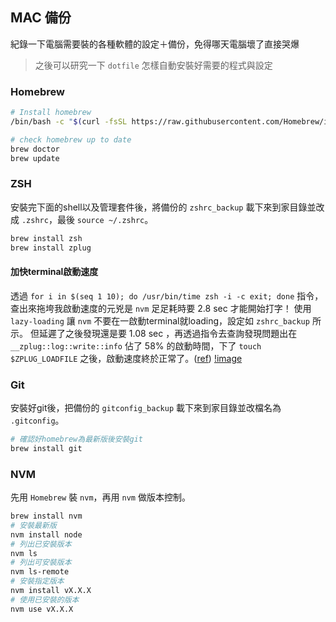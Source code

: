 ## MAC 備份
紀錄一下電腦需要裝的各種軟體的設定＋備份，免得哪天電腦壞了直接哭爆

>之後可以研究一下 `dotfile` 怎樣自動安裝好需要的程式與設定

### Homebrew
```bash
# Install homebrew
/bin/bash -c "$(curl -fsSL https://raw.githubusercontent.com/Homebrew/install/HEAD/install.sh)"

# check homebrew up to date
brew doctor
brew update
```

### ZSH
安裝完下面的shell以及管理套件後，將備份的 `zshrc_backup` 載下來到家目錄並改成 `.zshrc`，最後 `source ~/.zshrc`。

```bash
brew install zsh
brew install zplug
```
#### 加快terminal啟動速度
透過 `for i in $(seq 1 10); do /usr/bin/time zsh -i -c exit; done` 指令，查出來拖垮我啟動速度的元兇是 `nvm` 足足耗時要 2.8 sec 才能開始打字！
使用 `lazy-loading` 讓 `nvm` 不要在一啟動terminal就loading，設定如 `zshrc_backup` 所示。
但延遲了之後發現還是要 1.08 sec ，再透過指令去查詢發現問題出在 `__zplug::log::write::info` 佔了 58% 的啟動時間，下了 `touch $ZPLUG_LOADFILE` 之後，啟動速度終於正常了。([ref](https://github.com/zplug/zplug/issues/368#issuecomment-282566102))
[!image](img/messageImage_1609948631850.jpg)

### Git
安裝好git後，把備份的 `gitconfig_backup` 載下來到家目錄並改檔名為 `.gitconfig`。
```bash
# 確認好homebrew為最新版後安裝git
brew install git
```


### NVM
先用 `Homebrew` 裝 `nvm`，再用 `nvm` 做版本控制。
```bash
brew install nvm
# 安裝最新版
nvm install node
# 列出已安裝版本
nvm ls
# 列出可安裝版本
nvm ls-remote
# 安裝指定版本
nvm install vX.X.X
# 使用已安裝的版本
nvm use vX.X.X
```

